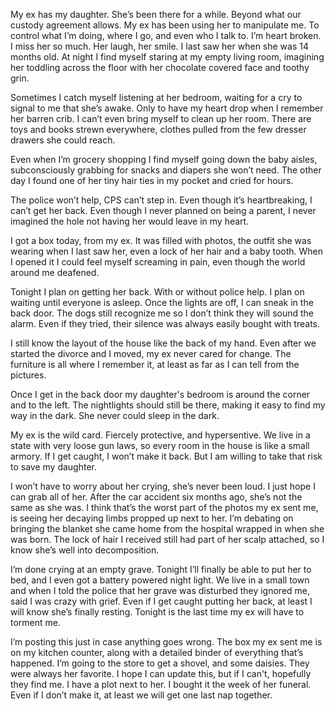  

My ex has my daughter. She’s been there for a while. Beyond what our custody agreement allows. My ex has been using her to manipulate me. To control what I’m doing, where I go, and even who I talk to. I’m heart broken. I miss her so much. Her laugh, her smile. I last saw her when she was 14 months old. At night I find myself staring at my empty living room, imagining her toddling across the floor with her chocolate covered face and toothy grin. 

Sometimes I catch myself listening at her bedroom, waiting for a cry to signal to me that she’s awake. Only to have my heart drop when I remember her barren crib. I can’t even bring myself to clean up her room. There are toys and books strewn everywhere, clothes pulled from the few dresser drawers she could reach. 

Even when I’m grocery shopping I find myself going down the baby aisles, subconsciously grabbing for snacks and diapers she won’t need. The other day I found one of her tiny hair ties in my pocket and cried for hours. 

The police won’t help, CPS can’t step in. Even though it’s heartbreaking, I can’t get her back. Even though I never planned on being a parent, I never imagined the hole not having her would leave in my heart. 

I got a box today, from my ex. It was filled with photos, the outfit she was wearing when I last saw her, even a lock of her hair and a baby tooth. When I opened it I could feel myself screaming in pain, even though the world around me deafened. 

Tonight I plan on getting her back. With or without police help. I plan on waiting until everyone is asleep. Once the lights are off, I can sneak in the back door. The dogs still recognize me so I don’t think they will sound the alarm. Even if they tried, their silence was always easily bought with treats. 

I still know the layout of the house like the back of my hand. Even after we started the divorce and I moved, my ex never cared for change. The furniture is all where I remember it, at least as far as I can tell from the pictures. 

Once I get in the back door my daughter's bedroom is around the corner and to the left. The nightlights should still be there, making it easy to find my way in the dark. She never could sleep in the dark. 

My ex is the wild card. Fiercely protective, and hypersentive. We live in a state with very loose gun laws, so every room in the house is like a small armory. If I get caught, I won’t make it back. But I am willing to take that risk to save my daughter. 

I won’t have to worry about her crying, she’s never been loud. I just hope I can grab all of her. After the car accident six months ago, she’s not the same as she was. I think that’s the worst part of the photos my ex sent me, is seeing her decaying limbs propped up next to her. I’m debating on bringing the blanket she came home from the hospital wrapped in when she was born. The lock of hair I received still had part of her scalp attached, so I know she’s well into decomposition. 

I’m done crying at an empty grave. Tonight I’ll finally be able to put her to bed, and I even got a battery powered night light. We live in a small town and when I told the police that her grave was disturbed they ignored me, said I was crazy with grief. Even if I get caught putting her back, at least I will know she’s finally resting. Tonight is the last time my ex will have to torment me. 

I’m posting this just in case anything goes wrong. The box my ex sent me is on my kitchen counter, along with a detailed binder of everything that’s happened. I’m going to the store to get a shovel, and some daisies. They were always her favorite. I hope I can update this, but if I can't, hopefully they find me. I have a plot next to her. I bought it the week of her funeral. Even if I don’t make it, at least we will get one last nap together.